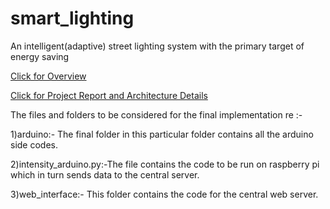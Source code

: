 # smart_lighting
An intelligent(adaptive) street lighting system with the primary target of energy saving



[Click for Overview](https://drive.google.com/open?id=1e_qHkfoC7pu3MKrbEmAzCqB-X6WRFbVi)



[Click for Project Report and Architecture Details](https://drive.google.com/open?id=17WOsYEcniTXFiFlufh_jvIaauqoWXdgp)


The files and folders to be considered for the final implementation re :-

1)arduino:- The final folder in this particular folder contains all the arduino side codes.

2)intensity_arduino.py:-The file contains the code to be run on raspberry pi which in turn sends data to the central server.

3)web_interface:- This folder contains the code for the central web server.
